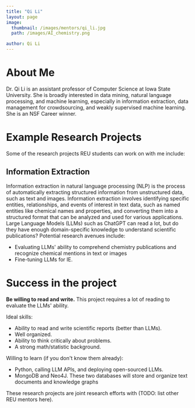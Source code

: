 ```yaml
---
title: "Qi Li"
layout: page
image:
  thumbnail: /images/mentors/qi_li.jpg
  path: /images/AI_chemistry.png

author: Qi Li
---
```


# About Me

Dr. Qi Li is an assistant professor of Computer Science at Iowa State
University. She is broadly interested in data mining, natural language
processing, and machine learning, especially in information extraction, data
management for crowdsourcing, and weakly supervised machine learning. She is an
NSF Career winner.

# Example Research Projects

Some of the research projects REU students can work on with me include:

## Information Extraction

Information extraction in natural language processing (NLP) is the process of
automatically extracting structured information from unstructured data, such as
text and images. Information extraction involves identifying specific entities,
relationships, and events of interest in text data, such as named entities like
chemical names and properties, and converting them into a structured format
that can be analyzed and used for various applications. Large Language Models
(LLMs) such as ChatGPT can read a lot, but do they have enough domain-specific
knowledge to understand scientific publications? Potential research avenues
include:

- Evaluating LLMs' ability to comprehend chemistry publications and recognize
  chemical mentions in text or images
- Fine-tuning LLMs for IE.

# Success in the project

**Be willing to read and write.** This project requires a lot of reading to
evaluate the LLMs' ability.

Ideal skills:

- Ability to read and write scientific reports (better than LLMs).
- Well organized.
- Ability to think critically about problems.
- A strong math/statistic background.

Willing to learn (if you don't know them already):

- Python, calling LLM APIs, and deploying open-sourced LLMs.
- MongoDB and Neo4J. These two databases will store and organize text documents
  and knowledge graphs

These research projects are joint research efforts with (TODO: list other REU
mentors here).
